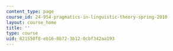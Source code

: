 ```yaml
---
content_type: page
course_id: 24-954-pragmatics-in-linguistic-theory-spring-2010
layout: course_home
title: ''
type: course
uid: 821550f8-eb16-8b72-3b12-0cbf342aa193
---
```

